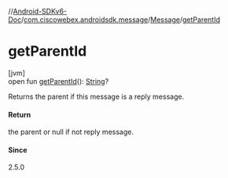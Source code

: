 //[Android-SDKv6-Doc](../../../index.md)/[com.ciscowebex.androidsdk.message](../index.md)/[Message](index.md)/[getParentId](get-parent-id.md)

# getParentId

[jvm]\
open fun [getParentId](get-parent-id.md)(): [String](https://kotlinlang.org/api/latest/jvm/stdlib/kotlin/-string/index.html)?

Returns the parent if this message is a reply message.

#### Return

the parent or null if not reply message.

#### Since

2.5.0
